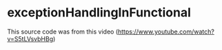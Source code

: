 # exceptionHandlingInFunctional

This source code was from this video (https://www.youtube.com/watch?v=S5tLVsvbHBg)
